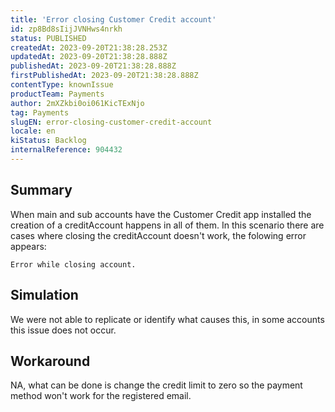 ```yaml
---
title: 'Error closing Customer Credit account'
id: zp8Bd8sIijJVNHws4nrkh
status: PUBLISHED
createdAt: 2023-09-20T21:38:28.253Z
updatedAt: 2023-09-20T21:38:28.888Z
publishedAt: 2023-09-20T21:38:28.888Z
firstPublishedAt: 2023-09-20T21:38:28.888Z
contentType: knownIssue
productTeam: Payments
author: 2mXZkbi0oi061KicTExNjo
tag: Payments
slugEN: error-closing-customer-credit-account
locale: en
kiStatus: Backlog
internalReference: 904432
---
```


## Summary


When main and sub accounts have the Customer Credit app installed the creation of a creditAccount happens in all of them. In this scenario there are cases where closing the creditAccount doesn't work, the folowing error appears:

`Error while closing account.`


##

## Simulation


We were not able to replicate or identify what causes this, in some accounts this issue does not occur.


##

## Workaround


NA, what can be done is change the credit limit to zero so the payment method won't work for the registered email.




